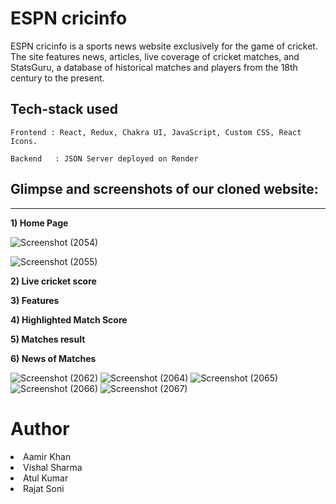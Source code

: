 <h1 fontsize="30px">ESPN cricinfo</h1>
ESPN cricinfo is a sports news website exclusively for the game of cricket. The site features news, articles, live coverage of cricket matches, and StatsGuru, a database of historical matches and players from the 18th century to the present. 


##  Tech-stack used
  
   ```
   Frontend : React, Redux, Chakra UI, JavaScript, Custom CSS, React Icons.
   
   Backend   : JSON Server deployed on Render
   ```
   
## Glimpse and screenshots of our cloned website:
  ---
  
**1) Home Page**

![Screenshot (2054)](https://user-images.githubusercontent.com/101388992/209437495-e539c56c-c759-471e-b59c-6f747f00fdf7.png)

![Screenshot (2055)](https://user-images.githubusercontent.com/101388992/209437498-7b301dce-655f-4fc0-a384-146697808e9c.png)

**2) Live cricket score**

**3) Features**

**4) Highlighted Match Score**

**5) Matches result**

**6) News of Matches**
   






![Screenshot (2062)](https://user-images.githubusercontent.com/101388992/209437500-034bb7d4-43bb-4d10-a10d-35e1756c837a.png)
![Screenshot (2064)](https://user-images.githubusercontent.com/101388992/209437502-7625c515-d934-47d0-9d58-0bbf1daa3d4e.png)
![Screenshot (2065)](https://user-images.githubusercontent.com/101388992/209437505-2352fa01-b018-4ad3-918f-2be31ed86816.png)
![Screenshot (2066)](https://user-images.githubusercontent.com/101388992/209437506-d49a2ae5-449b-4507-938f-79d8802f9e45.png)
![Screenshot (2067)](https://user-images.githubusercontent.com/101388992/209437514-481d67f6-6dc2-47cc-8ae9-5b179848ae2f.png)


<h1>Author</h1> 
<li>Aamir Khan</li>
<li>Vishal Sharma</li>
<li>Atul Kumar</li>
<li>Rajat Soni</li>
